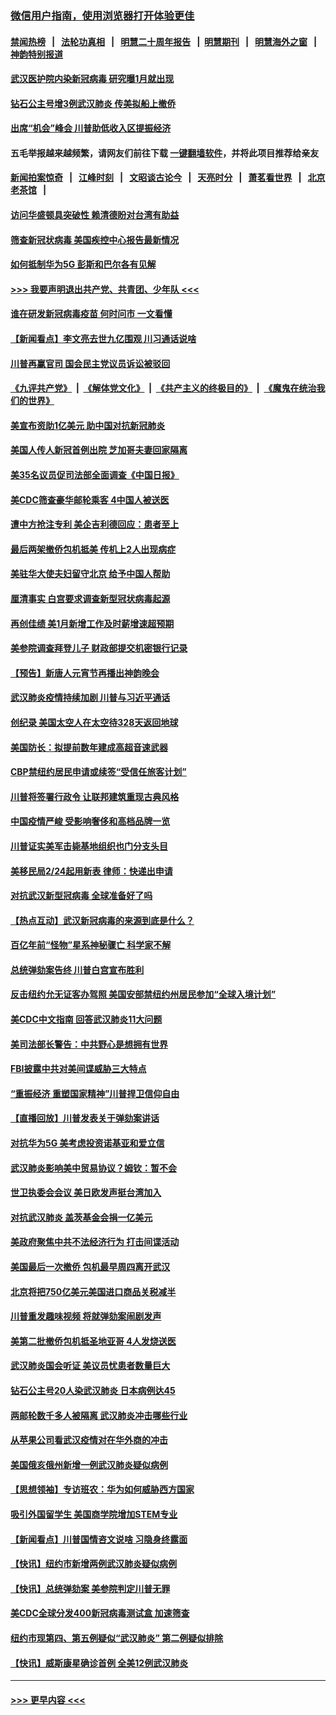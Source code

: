 ### [微信用户指南，使用浏览器打开体验更佳](https://github.com/gfw-breaker/banned-news1/blob/master/indexes/wechat-guide.md?t=0)
#### [禁闻热榜](热点新闻.md?t=0)  &nbsp;&nbsp;|&nbsp;&nbsp; [法轮功真相](https://github.com/gfw-breaker/truth/blob/master/README.md?t=0) &nbsp;&nbsp;|&nbsp;&nbsp; [明慧二十周年报告](https://github.com/gfw-breaker/mh-reports/blob/master/README.md?t=0) &nbsp;&nbsp;|&nbsp;&nbsp;[明慧期刊](https://github.com/gfw-breaker/mh-qikan) &nbsp;&nbsp;|&nbsp;&nbsp; [明慧海外之窗](https://github.com/gfw-breaker/mh-news/blob/master/README.md?t=0) &nbsp;&nbsp;|&nbsp;&nbsp; [神韵特别报道](https://github.com/gfw-breaker/mh-news/blob/master/shenyun.md?t=0)
#### [武汉医护院内染新冠病毒 研究曝1月就出现](../pages/nsc412/n11852928.md?t=02081922) 
#### [钻石公主号增3例武汉肺炎 传美拟船上撤侨](../pages/nsc412/n11853240.md?t=02081922) 
#### [出席“机会”峰会 川普助低收入区提振经济](../pages/nsc412/n11853232.md?t=02081922) 
#### 五毛举报越来越频繁，请网友们前往下载 [一键翻墙软件](https://github.com/gfw-breaker/ssr-accounts)，并将此项目推荐给亲友
#### [新闻拍案惊奇](https://github.com/gfw-breaker/banned-news1/blob/master/pages/link4.md) &nbsp;&nbsp;|&nbsp;&nbsp; [江峰时刻](https://github.com/gfw-breaker/banned-news1/blob/master/pages/link4.md) &nbsp;&nbsp;|&nbsp;&nbsp; [文昭谈古论今](https://github.com/gfw-breaker/banned-news1/blob/master/pages/link4.md) &nbsp;&nbsp;|&nbsp;&nbsp; [天亮时分](https://github.com/gfw-breaker/banned-news1/blob/master/pages/link4.md) &nbsp;&nbsp;|&nbsp;&nbsp; [萧茗看世界](https://github.com/gfw-breaker/banned-news1/blob/master/pages/link4.md) &nbsp;&nbsp;|&nbsp;&nbsp; [北京老茶馆](https://github.com/gfw-breaker/banned-news1/blob/master/pages/link4.md) &nbsp;&nbsp;|&nbsp;&nbsp; 
#### [访问华盛顿具突破性 赖清德盼对台湾有助益](../pages/nsc412/n11853129.md?t=02081922) 
#### [筛查新冠状病毒 美国疾控中心报告最新情况](../pages/nsc412/n11853070.md?t=02081922) 
#### [如何抵制华为5G 彭斯和巴尔各有见解](../pages/nsc412/n11852535.md?t=02081922) 
#### [>>> 我要声明退出共产党、共青团、少年队 <<<](https://github.com/begood0513/goodnews/blob/master/quit/letter.md) 
#### [谁在研发新冠病毒疫苗 何时问市 一文看懂](../pages/nsc412/n11852840.md?t=02081922) 
#### [【新闻看点】李文亮去世九亿围观 川习通话说啥](../pages/nsc412/n11852360.md?t=02081922) 
#### [川普再赢官司 国会民主党议员诉讼被驳回](../pages/nsc412/n11852287.md?t=02081922) 
#### [《九评共产党》](https://github.com/begood0513/9ping.md/blob/master/README.md) &nbsp;|&nbsp; [《解体党文化》](../../../../jtdwh.md/blob/master/README.md)  &nbsp;|&nbsp; [《共产主义的终极目的》](../../../../gczydzjmd.md/blob/master/README.md) &nbsp;|&nbsp; [《魔鬼在统治我们的世界》](../../../../mgztzwmdsj.md/blob/master/README.md) 
#### [美宣布资助1亿美元 助中国对抗新冠肺炎](../pages/nsc412/n11852531.md?t=02081922) 
#### [美国人传人新冠首例出院 芝加哥夫妻回家隔离](../pages/nsc412/n11852452.md?t=02081922) 
#### [美35名议员促司法部全面调查《中国日报》](../pages/nsc412/n11852435.md?t=02081922) 
#### [美CDC筛查豪华邮轮乘客 4中国人被送医](../pages/nsc412/n11852085.md?t=02081922) 
#### [遭中方抢注专利 美企吉利德回应：患者至上](../pages/nsc412/n11852037.md?t=02081922) 
#### [最后两架撤侨包机抵美 传机上2人出现病症](../pages/nsc412/n11852173.md?t=02081922) 
#### [美驻华大使夫妇留守北京 给予中国人帮助](../pages/nsc412/n11852165.md?t=02081922) 
#### [厘清事实 白宫要求调查新型冠状病毒起源](../pages/nsc412/n11852106.md?t=02081922) 
#### [再创佳绩 美1月新增工作及时薪增速超预期](../pages/nsc412/n11852174.md?t=02081922) 
#### [美参院调查拜登儿子 财政部提交机密银行记录](../pages/nsc412/n11851808.md?t=02081922) 
#### [【预告】新唐人元宵节再播出神韵晚会](../pages/nsc412/n11843192.md?t=02081922) 
#### [武汉肺炎疫情持续加剧 川普与习近平通话](../pages/nsc412/n11851613.md?t=02081922) 
#### [创纪录 美国太空人在太空待328天返回地球](../pages/nsc412/n11851266.md?t=02081922) 
#### [美国防长：拟提前数年建成高超音速武器](../pages/nsc412/n11850959.md?t=02081922) 
#### [CBP禁纽约居民申请或续签“受信任旅客计划”](../pages/nsc412/n11850857.md?t=02081922) 
#### [川普将签署行政令 让联邦建筑重现古典风格](../pages/nsc412/n11850654.md?t=02081922) 
#### [中国疫情严峻 受影响奢侈和高档品牌一览](../pages/nsc412/n11850319.md?t=02081922) 
#### [川普证实美军击毙基地组织也门分支头目](../pages/nsc412/n11850383.md?t=02081922) 
#### [美移民局2/24起用新表 律师：快递出申请](../pages/nsc412/n11848220.md?t=02081922) 
#### [对抗武汉新型冠病毒 全球准备好了吗](../pages/nsc412/n11850142.md?t=02081922) 
#### [【热点互动】武汉新冠病毒的来源到底是什么？](../pages/nsc412/n11849749.md?t=02081922) 
#### [百亿年前“怪物”星系神秘骤亡 科学家不解](../pages/nsc412/n11849863.md?t=02081922) 
#### [总统弹劾案告终 川普白宫宣布胜利](../pages/nsc412/n11849985.md?t=02081922) 
#### [反击纽约允无证客办驾照  美国安部禁纽约州居民参加“全球入境计划”](../pages/nsc412/n11849828.md?t=02081922) 
#### [美CDC中文指南 回答武汉肺炎11大问题](../pages/nsc412/n11849703.md?t=02081922) 
#### [美司法部长警告：中共野心是想拥有世界](../pages/nsc412/n11849769.md?t=02081922) 
#### [FBI披露中共对美间谍威胁三大特点](../pages/nsc412/n11849700.md?t=02081922) 
#### [“重振经济 重塑国家精神”川普捍卫信仰自由](../pages/nsc412/n11849641.md?t=02081922) 
#### [【直播回放】川普发表关于弹劾案讲话](../pages/nsc412/n11849472.md?t=02081922) 
#### [对抗华为5G 美考虑投资诺基亚和爱立信](../pages/nsc412/n11849510.md?t=02081922) 
#### [武汉肺炎影响美中贸易协议？姆钦：暂不会](../pages/nsc412/n11849497.md?t=02081922) 
#### [世卫执委会会议 美日欧发声挺台湾加入](../pages/nsc412/n11849433.md?t=02081922) 
#### [对抗武汉肺炎 盖茨基金会捐一亿美元](../pages/nsc412/n11848953.md?t=02081922) 
#### [美政府聚焦中共不法经济行为 打击间谍活动](../pages/nsc412/n11849322.md?t=02081922) 
#### [美国最后一次撤侨 包机最早周四离开武汉](../pages/nsc412/n11849395.md?t=02081922) 
#### [北京将把750亿美元美国进口商品关税减半](../pages/nsc412/n11848896.md?t=02081922) 
#### [川普重发趣味视频 将就弹劾案闹剧发声](../pages/nsc412/n11848715.md?t=02081922) 
#### [美第二批撤侨包机抵圣地亚哥 4人发烧送医](../pages/nsc412/n11847923.md?t=02081922) 
#### [武汉肺炎国会听证 美议员忧患者数量巨大](../pages/nsc412/n11844851.md?t=02081922) 
#### [钻石公主号20人染武汉肺炎 日本病例达45](../pages/nsc412/n11847823.md?t=02081922) 
#### [两邮轮数千多人被隔离 武汉肺炎冲击哪些行业](../pages/nsc412/n11847456.md?t=02081922) 
#### [从苹果公司看武汉疫情对在华外商的冲击](../pages/nsc412/n11847586.md?t=02081922) 
#### [美国俄亥俄州新增一例武汉肺炎疑似病例](../pages/nsc412/n11847714.md?t=02081922) 
#### [【思想领袖】专访班农：华为如何威胁西方国家](../pages/nsc412/n11847306.md?t=02081922) 
#### [吸引外国留学生 美国商学院增加STEM专业](../pages/nsc412/n11847417.md?t=02081922) 
#### [【新闻看点】川普国情咨文说啥 习隐身终露面](../pages/nsc412/n11847016.md?t=02081922) 
#### [【快讯】纽约市新增两例武汉肺炎疑似病例](../pages/nsc412/n11847250.md?t=02081922) 
#### [【快讯】总统弹劾案 美参院判定川普无罪](../pages/nsc412/n11847316.md?t=02081922) 
#### [美CDC全球分发400新冠病毒测试盒 加速筛查](../pages/nsc412/n11847260.md?t=02081922) 
#### [纽约市现第四、第五例疑似“武汉肺炎”   第二例疑似排除](../pages/nsc412/n11847332.md?t=02081922) 
#### [【快讯】威斯康星确诊首例 全美12例武汉肺炎](../pages/nsc412/n11847162.md?t=02081922) 

----
#### [ >>> 更早内容 <<< ](../indexes/nsc412-earlier.md)
